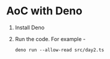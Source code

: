# AoC with Deno

1. Install Deno
2. Run the code. For example -

    `deno run --allow-read src/day2.ts`